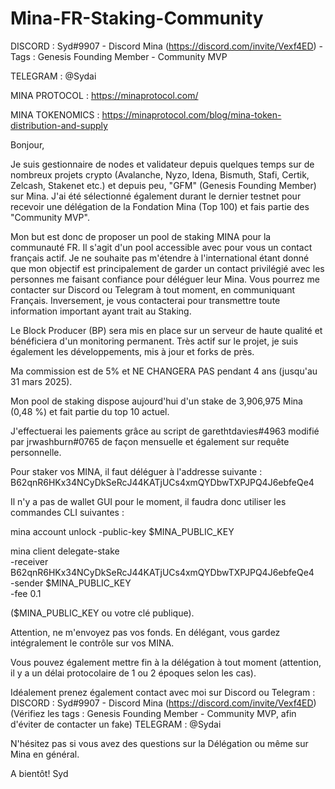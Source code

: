 # Mina-FR-Staking-Community

DISCORD : Syd#9907 - Discord Mina (https://discord.com/invite/Vexf4ED) - Tags : Genesis Founding Member - Community MVP

TELEGRAM : @Sydai

MINA PROTOCOL : https://minaprotocol.com/

MINA TOKENOMICS : https://minaprotocol.com/blog/mina-token-distribution-and-supply


Bonjour,

Je suis gestionnaire de nodes et validateur depuis quelques temps sur de nombreux projets crypto (Avalanche, Nyzo, Idena, Bismuth, Stafi, Certik, Zelcash, Stakenet etc.) et depuis peu, "GFM" (Genesis Founding Member) sur Mina. J'ai été sélectionné également durant le dernier testnet pour recevoir une délégation de la Fondation Mina (Top 100) et fais partie des "Community MVP".

Mon but est donc de proposer un pool de staking MINA pour la communauté FR. Il s'agit d'un pool accessible avec pour vous un contact français actif. Je ne souhaite pas m'étendre à l'international étant donné que mon objectif est principalement de garder un contact privilégié avec les personnes me faisant confiance pour déléguer leur Mina. Vous pourrez me contacter sur Discord ou Telegram à tout moment, en communiquant Français. Inversement, je vous contacterai pour transmettre toute information important ayant trait au Staking.

Le Block Producer (BP) sera mis en place sur un serveur de haute qualité et bénéficiera d'un monitoring permanent. Très actif sur le projet, je suis également les développements, mis à jour et forks de près.

Ma commission est de 5% et NE CHANGERA PAS pendant 4 ans (jusqu'au 31 mars 2025).

Mon pool de staking dispose aujourd'hui d'un stake de 3,906,975 Mina (0,48 %) et fait partie du top 10 actuel.

J'effectuerai les paiements grâce au script de garethtdavies#4963 modifié par jrwashburn#0765 de façon mensuelle et également sur requête personnelle.

Pour staker vos MINA, il faut déléguer à l'addresse suivante :
B62qnR6HKx34NCyDkSeRcJ44KATjUCs4xmQYDbwTXPJPQ4J6ebfeQe4

Il n'y a pas de wallet GUI pour le moment, il faudra donc utiliser les commandes CLI suivantes :

mina account unlock -public-key $MINA_PUBLIC_KEY

mina client delegate-stake \
    -receiver B62qnR6HKx34NCyDkSeRcJ44KATjUCs4xmQYDbwTXPJPQ4J6ebfeQe4 \
    -sender $MINA_PUBLIC_KEY \
    -fee 0.1

($MINA_PUBLIC_KEY ou votre clé publique).

Attention, ne m'envoyez pas vos fonds. En délégant, vous gardez intégralement le contrôle sur vos MINA.

Vous pouvez également mettre fin à la délégation à tout moment (attention, il y a un délai protocolaire de 1 ou 2 époques selon les cas).

Idéalement prenez également contact avec moi sur Discord ou Telegram :
DISCORD : Syd#9907 - Discord Mina (https://discord.com/invite/Vexf4ED) (Vérifiez les tags : Genesis Founding Member - Community MVP, afin d'éviter de contacter un fake)
TELEGRAM : @Sydai

N'hésitez pas si vous avez des questions sur la Délégation ou même sur Mina en général.

A bientôt!
Syd

